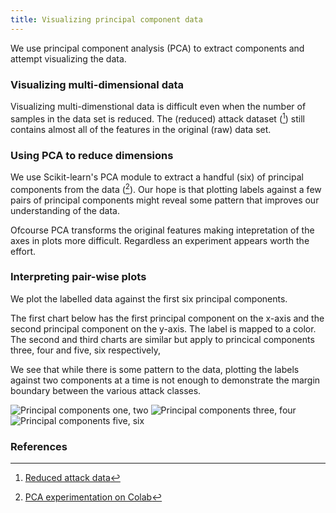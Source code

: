 ```yaml
---
title: Visualizing principal component data
---
```

We use principal component analysis (PCA) to extract components and attempt visualizing the data.

### Visualizing multi-dimensional data
Visualizing multi-dimenstional data is difficult even when the number of samples in the data set is reduced. The (reduced) attack dataset ([^data2]) still contains almost all of the features in the original (raw) data set.

### Using PCA to reduce dimensions
We use Scikit-learn's PCA module to extract a handful (six) of principal components from the data ([^colab5]). Our hope is that plotting labels against a few pairs of principal components might reveal some pattern that improves our understanding of the data. 

Ofcourse PCA transforms the original features making intepretation of the axes in plots more difficult. Regardless an experiment appears worth the effort.

### Interpreting pair-wise plots
We plot the labelled data against the first six principal components. 

The first chart below has the first principal component on the x-axis and the second principal component on the y-axis. The label is mapped to a color. The second and third charts are similar but apply to princical components three, four and five, six respectively,

We see that while there is some pattern to the data, plotting the labels against two components at a time is not enough to demonstrate the margin boundary between the various attack classes.

![Principal components one, two](/CICIDS/assets/images/2020-11-16-pca-1.png)
![Principal components three, four](/CICIDS/assets/images/2020-11-16-pca-2.png)
![Principal components five, six](/CICIDS/assets/images/2020-11-16-pca-3.png)

### References
[^data2]: [Reduced attack data](https://github.com/r-dube/CICIDS/blob/main/MachineLearningCVE/processed/small-cicids2017.csv)
[^colab5]: [PCA experimentation on Colab](https://github.com/r-dube/CICIDS/blob/main/ids_pca.ipynb)

